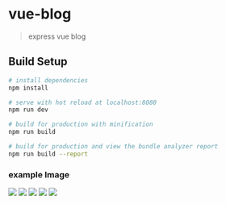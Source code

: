 # vue-blog

> express vue blog

## Build Setup

``` bash
# install dependencies
npm install

# serve with hot reload at localhost:8080
npm run dev

# build for production with minification
npm run build

# build for production and view the bundle analyzer report
npm run build --report
```


### example Image

![](https://github.com/clound/vue-blog/blob/master/src/assets/发表页.jpg)
![](https://github.com/clound/vue-blog/blob/master/src/assets/首页.jpg)
![](https://github.com/clound/vue-blog/blob/master/src/assets/发表页.jpg)
![](https://github.com/clound/vue-blog/blob/master/src/assets/我的.jpg)
![](https://github.com/clound/vue-blog/blob/master/src/assets/聊天.jpg)
